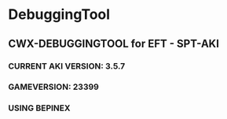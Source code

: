 # DebuggingTool
## CWX-DEBUGGINGTOOL for EFT - SPT-AKI
### CURRENT AKI VERSION: 3.5.7
### GAMEVERSION: 23399
### USING BEPINEX
